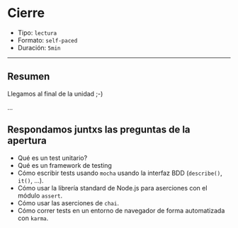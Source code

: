 # Cierre

* Tipo: `lectura`
* Formato: `self-paced`
* Duración: `5min`

***

## Resumen

Llegamos al final de la unidad ;-)

...

## Respondamos juntxs las preguntas de la apertura

* Qué es un test unitario?
* Qué es un framework de testing
* Cómo escribir tests usando `mocha` usando la interfaz BDD (`describe()`,
  `it()`, ...).
* Cómo usar la librería standard de Node.js para aserciones con el módulo
  `assert`.
* Cómo usar las aserciones de `chai`.
* Cómo correr tests en un entorno de navegador de forma automatizada con
  `karma`.

